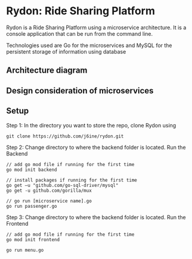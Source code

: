 # Rydon: Ride Sharing Platform
Rydon is a Ride Sharing Platform using a microservice architecture. It is a console application that can be run from the command line.

Technologies used are Go for the microservices and MySQL for the persistent storage of information using database

## Architecture diagram


## Design consideration of microservices
	
	
## Setup
Step 1: In the directory you want to store the repo, clone Rydon using
```
git clone https://github.com/j6ine/rydon.git
```
Step 2: Change directory to where the backend folder is located. Run the Backend 
```golang
// add go mod file if running for the first time
go mod init backend

// install packages if running for the first time 
go get –u "github.com/go-sql-driver/mysql"
go get -u github.com/gorilla/mux
```
```golang
// go run [microservice name].go
go run passenger.go
```
Step 3: Change directory to where the backend folder is located. Run the Frontend 
```golang
// add go mod file if running for the first time
go mod init frontend
```
```golang
go run menu.go
```
